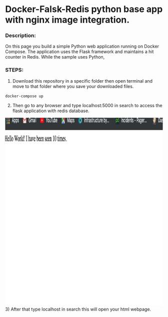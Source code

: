 # Docker-Falsk-Redis python base app with nginx image integration.
### Description:
On this page you build a simple Python web application running on Docker Compose. The application uses the Flask framework and maintains a hit counter in Redis. While the sample uses Python,
  
### STEPS:
1) Download this repository in a specific folder then open terminal and move to that folder where you save your downloaded files.

~~~
docker-compose up 
~~~

2) Then go to any browser and type localhost:5000 in search to access the flask application with redis database.
<img src= "https://github.com/sikandarqaisar/getting-started-with-docker-compose-file/blob/master/img.png" width="600" height="600">
3) After that type localhost in search this will open your html webpage.
